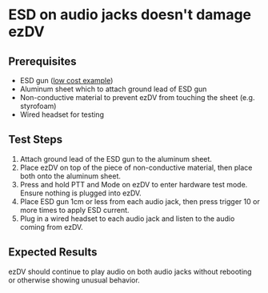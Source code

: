 # ESD on audio jacks doesn't damage ezDV

## Prerequisites

* ESD gun ([low cost example](https://bartek.com/page/ESD.html))
* Aluminum sheet which to attach ground lead of ESD gun
* Non-conductive material to prevent ezDV from touching the sheet (e.g. styrofoam)
* Wired headset for testing

## Test Steps

1. Attach ground lead of the ESD gun to the aluminum sheet.
2. Place ezDV on top of the piece of non-conductive material, then place both onto the aluminum sheet.
3. Press and hold PTT and Mode on ezDV to enter hardware test mode. Ensure nothing is plugged into ezDV.
4. Place ESD gun 1cm or less from each audio jack, then press trigger 10 or more times to apply ESD current.
5. Plug in a wired headset to each audio jack and listen to the audio coming from ezDV.

## Expected Results

ezDV should continue to play audio on both audio jacks without rebooting or otherwise showing unusual behavior.